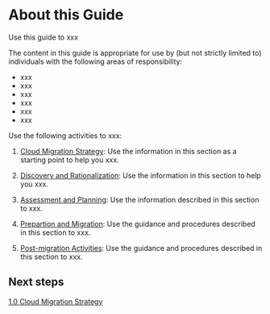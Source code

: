# About this Guide

Use this guide to xxx

The content in this guide is appropriate for use by (but not strictly limited to) individuals with the following areas of responsibility:

- xxx
- xxx
- xxx
- xxx
- xxx
- xxx

Use the following activities to xxx:

1. [Cloud Migration Strategy](https://github.com/alvarovitta/Workload-Migration/blob/master/1.0-Cloud%20Migration%20Strategy%20.md): Use the information in this section as a starting point to help you xxx.

2. [Discovery and Rationalization](https://github.com/alvarovitta/Workload-Migration/blob/master/2.0-Discovery-and-Rationalization.md): Use the information in this section to help you xxx.

3. [Assessment and Planning](https://github.com/alvarovitta/Workload-Migration/blob/master/3.0-Assessment-and-Planning.md): Use the information described in this section to xxx.

4. [Prepartion and Migration](https://github.com/alvarovitta/Workload-Migration/blob/master/4.0-Target-Preparation-and-Migration.md): Use the guidance and procedures described in this section to xxx.

5. [Post-migration Activities](https://github.com/alvarovitta/Workload-Migration/blob/master/5.0-Post-migration-Activities.md): Use the guidance and procedures described in this section to xxx.



## Next steps

[1.0 Cloud Migration Strategy](https://github.com/alvarovitta/Workload-Migration/blob/master/1.0-Cloud%20Migration%20Strategy%20.md)

